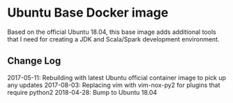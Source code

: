 # Ubuntu Base Docker image

Based on the official Ubuntu 18.04, this base image adds additional tools that I need for creating a JDK and Scala/Spark development environment.

## Change Log

2017-05-11: Rebuilding with latest Ubuntu official container image to pick up any updates
2017-08-03: Replacing vim with vim-nox-py2 for plugins that require python2
2018-04-28: Bump to Ubuntu 18.04
